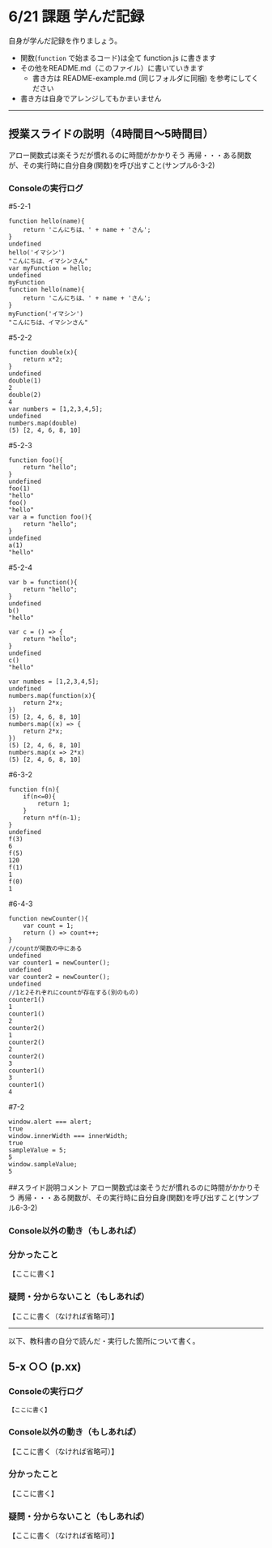 # 6/21 課題 学んだ記録

自身が学んだ記録を作りましょう。

- 関数(`function` で始まるコード)は全て function.js に書きます
- その他をREADME.md（このファイル）に書いていきます
    - 書き方は README-example.md (同じフォルダに同梱) を参考にしてください
- 書き方は自身でアレンジしてもかまいません


--------------------------------------

## 授業スライドの説明（4時間目～5時間目）

アロー関数式は楽そうだが慣れるのに時間がかかりそう
再帰・・・ある関数が、その実行時に自分自身(関数)を呼び出すこと(サンプル6-3-2)

### Consoleの実行ログ

#5-2-1
```
function hello(name){
	return 'こんにちは、' + name + 'さん';
}
undefined
hello('イマシン')
"こんにちは、イマシンさん"
var myFunction = hello;
undefined
myFunction
function hello(name){
	return 'こんにちは、' + name + 'さん';
}
myFunction('イマシン')
"こんにちは、イマシンさん"
```

#5-2-2
```
function double(x){
	return x*2;
}
undefined
double(1)
2
double(2)
4
var numbers = [1,2,3,4,5];
undefined
numbers.map(double)
(5) [2, 4, 6, 8, 10]
```

#5-2-3
```
function foo(){
	return "hello";
}
undefined
foo(1)
"hello"
foo()
"hello"
var a = function foo(){
	return "hello";
}
undefined
a(1)
"hello"
```

#5-2-4
```
var b = function(){
	return "hello";
}
undefined
b()
"hello"

var c = () => {
	return "hello";
}
undefined
c()
"hello"

var numbes = [1,2,3,4,5];
undefined
numbers.map(function(x){
	return 2*x;
})
(5) [2, 4, 6, 8, 10]
numbers.map((x) => {
	return 2*x;
})
(5) [2, 4, 6, 8, 10]
numbers.map(x => 2*x)
(5) [2, 4, 6, 8, 10]
```

#6-3-2
```
function f(n){
	if(n<=0){
		return 1;
    }
	return n*f(n-1);
}
undefined
f(3)
6
f(5)
120
f(1)
1
f(0)
1
```

#6-4-3
```
function newCounter(){
	var count = 1;
	return () => count++;
}
//countが関数の中にある
undefined
var counter1 = newCounter();
undefined
var counter2 = newCounter();
undefined
//1と2それぞれにcountが存在する(別のもの)
counter1()
1
counter1()
2
counter2()
1
counter2()
2
counter2()
3
counter1()
3
counter1()
4
```

#7-2
```
window.alert === alert;
true
window.innerWidth === innerWidth;
true
sampleValue = 5;
5
window.sampleValue;
5
```

##スライド説明コメント
アロー関数式は楽そうだが慣れるのに時間がかかりそう
再帰・・・ある関数が、その実行時に自分自身(関数)を呼び出すこと(サンプル6-3-2)

### Console以外の動き（もしあれば）



### 分かったこと

【ここに書く】

### 疑問・分からないこと（もしあれば）

【ここに書く（なければ省略可）】

--------------------------------------

以下、教科書の自分で読んだ・実行した箇所について書く。

## 5-x ○○ (p.xx)

### Consoleの実行ログ

```
【ここに書く】
```

### Console以外の動き（もしあれば）

【ここに書く（なければ省略可）】

### 分かったこと

【ここに書く】

### 疑問・分からないこと（もしあれば）

【ここに書く（なければ省略可）】
